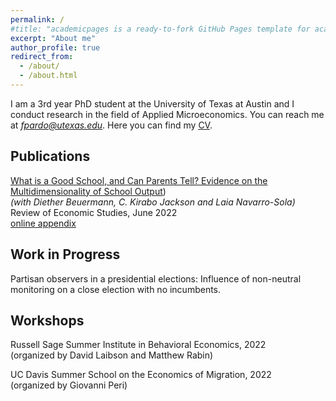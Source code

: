 ```yaml
---
permalink: /
#title: "academicpages is a ready-to-fork GitHub Pages template for academic personal websites"
excerpt: "About me"
author_profile: true
redirect_from: 
  - /about/
  - /about.html
---
```


I am a 3rd year PhD student at the University of Texas at Austin and I conduct research in the field of Applied Microeconomics. You can reach me at *fpardo@utexas.edu*. Here you can find my [CV](http://francisco-pardo-pajuelo.github.io/files/CV.pdf).



Publications
------

[What is a Good School, and Can Parents Tell? Evidence on the Multidimensionality of School Output](http://francisco-pardo-pajuelo.github.io/files/beuermann_et_al_2022_What_is_a_good_school.pdf))  
*(with Diether Beuermann, C. Kirabo Jackson and Laia Navarro-Sola)*  
Review of Economic Studies, June 2022  
[online appendix](http://francisco-pardo-pajuelo.github.io/files/beuermann_et_al_2022_What_is_a_good_school_APPENDIX.pdf)

Work in Progress
------
Partisan observers in a presidential elections: Influence of non-neutral monitoring on a close election with no incumbents.

Workshops
------
Russell Sage Summer Institute in Behavioral Economics, 2022  
(organized by David Laibson and Matthew Rabin)


UC Davis Summer School on the Economics of Migration, 2022  
(organized by Giovanni Peri)






